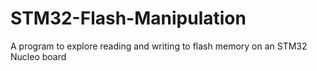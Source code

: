 # STM32-Flash-Manipulation
A program to explore reading and writing to flash memory on an STM32 Nucleo board
